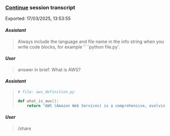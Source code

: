 ### [Continue](https://continue.dev) session transcript
 Exported: 17/03/2025, 13:53:55

#### _Assistant_

> Always include the language and file name in the info string when you write code blocks, for example '```python file.py'.

#### _User_

> answer in brief: What is AWS?

#### _Assistant_

> ```python
> # file: aws_definition.py
> 
> def what_is_aws():
>     return "AWS (Amazon Web Services) is a comprehensive, evolving cloud computing platform provided by Amazon."
> ```

#### _User_

> /share 